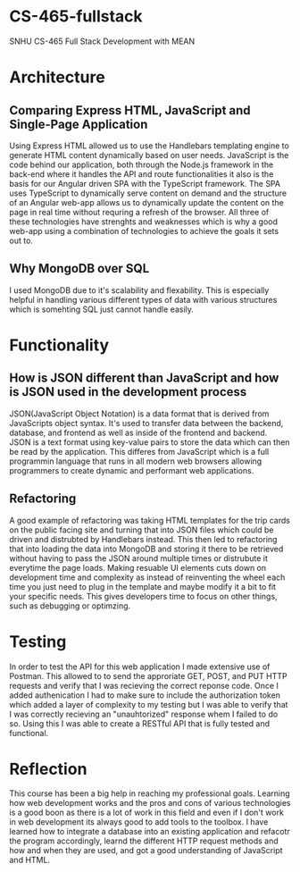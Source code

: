 # CS-465-fullstack
SNHU CS-465 Full Stack Development with MEAN

# Architecture
## Comparing Express HTML, JavaScript and Single-Page Application
Using Express HTML allowed us to use the Handlebars templating engine to generate HTML content dynamically based on user needs. JavaScript is the code behind our application, both through the Node.js framework in the back-end where it handles the API and route functionalities it also is the basis for our Angular driven SPA with the TypeScript framework. The SPA uses TypeScript to dynamically serve content on demand and the structure of an Angular web-app allows us to dynamically update the content on the page in real time without requring a refresh of the browser. All three of these technologies have strenghts and weaknesses which is why a good web-app using a combination of technologies to achieve the goals it sets out to.

## Why MongoDB over SQL
I used MongoDB due to it's scalability and flexability. This is especially helpful in handling various different types of data with various structures which is somehting SQL just cannot handle easily.

# Functionality
## How is JSON different than JavaScript and how is JSON used in the development process
JSON(JavaScript Object Notation) is a data format that is derived from JavaScripts object syntax. It's used to transfer data between the backend, database, and frontend as well as inside of the frontend and backend. JSON is a text format using key-value pairs to store the data which can then be read by the application. This differes from JavaScript which is a full programmin language that runs in all modern web browsers allowing programmers to create dynamic and performant web applications.

## Refactoring
A good example of refactoring was taking HTML templates for the trip cards on the public facing site and turning that into JSON files which could be driven and distrubted by Handlebars instead. This then led to refactoring that into loading the data into MongoDB and storing it there to be retrieved without having to pass the JSON around multiple times or distrubute it everytime the page loads. Making resuable UI elements cuts down on development time and complexity as instead of reinventing the wheel each time you just need to plug in the template and maybe modify it a bit to fit your specific needs. This gives developers time to focus on other things, such as debugging or optimzing.

# Testing
In order to test the API for this web application I made extensive use of Postman. This allowed to to send the approriate GET, POST, and PUT HTTP requests and verify that I was recieving the correct reponse code. Once I added authenication I had to make sure to include the authorization token which added a layer of complexity to my testing but I was able to verify that I was correctly recieving an "unauhtorized" response whem I failed to do so. Using this I was able to create a RESTful API that is fully tested and functional.

# Reflection
This course has been a big help in reaching my professional goals. Learning how web development works and the pros and cons of various technologies is a good boon as there is a lot of work in this field and even if I don't work in web development its always good to add tools to the toolbox. I have learned how to integrate a database into an existing application and refacotr the program accordingly, learnd the different HTTP request methods and how and when they are used, and got a good understanding of JavaScript and HTML.
